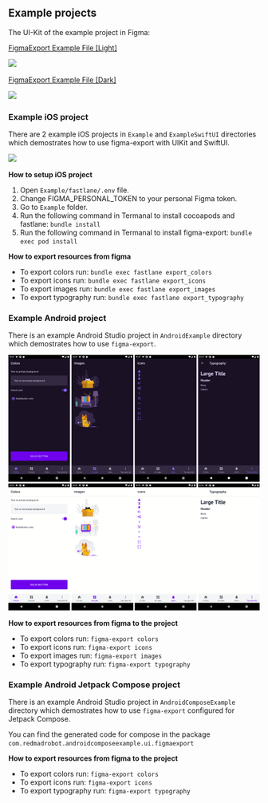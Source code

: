 ## Example projects

The UI-Kit of the example project in Figma:

[FigmaExport Example File [Light]](https://www.figma.com/file/MRVOEjTRatddzaMN7iYlAe/FigmaExport-Example-File-Light)

<a href="https://www.figma.com/file/MRVOEjTRatddzaMN7iYlAe/FigmaExport-Example-File-Light"><img src="../images/figma_l.png" width="600" /></a>

[FigmaExport Example File [Dark]](https://www.figma.com/file/eLY5YHbCBNdFmMEVuWKnx5/FigmaExport-Example-File-Dark)

<a href="https://www.figma.com/file/eLY5YHbCBNdFmMEVuWKnx5/FigmaExport-Example-File-Dark"><img src="../images/figma_d.png" width="600" /></a>
### Example iOS project

There are 2 example iOS projects in `Example` and `ExampleSwiftUI` directories which demostrates how to use figma-export with UIKit and SwiftUI.

<img src="../images/figma.png" />

**How to setup iOS project**
1. Open `Example/fastlane/.env` file.
2. Change FIGMA_PERSONAL_TOKEN to your personal Figma token.
3. Go to `Example` folder.
4. Run the following command in Termanal to install cocoapods and fastlane: `bundle install`
5. Run the following command in Termanal to install figma-export: `bundle exec pod install`

**How to export resources from figma**
* To export colors run: `bundle exec fastlane export_colors`
* To export icons run: `bundle exec fastlane export_icons`
* To export images run: `bundle exec fastlane export_images`
* To export typography run: `bundle exec fastlane export_typography`

### Example Android project

There is an example Android Studio project in `AndroidExample` directory which demostrates how to use `figma-export`.

<img src="../images/android_example.png"/>

**How to export resources from figma to the project**
* To export colors run: `figma-export colors`
* To export icons run: `figma-export icons`
* To export images run: `figma-export images`
* To export typography run: `figma-export typography`

### Example Android Jetpack Compose project

There is an example Android Studio project in `AndroidComposeExample` directory which demostrates how to use `figma-export` configured for Jetpack Compose.

You can find the generated code for compose in the package `com.redmadrobot.androidcomposeexample.ui.figmaexport`

**How to export resources from figma to the project**
* To export colors run: `figma-export colors`
* To export icons run: `figma-export icons`
* To export typography run: `figma-export typography`
